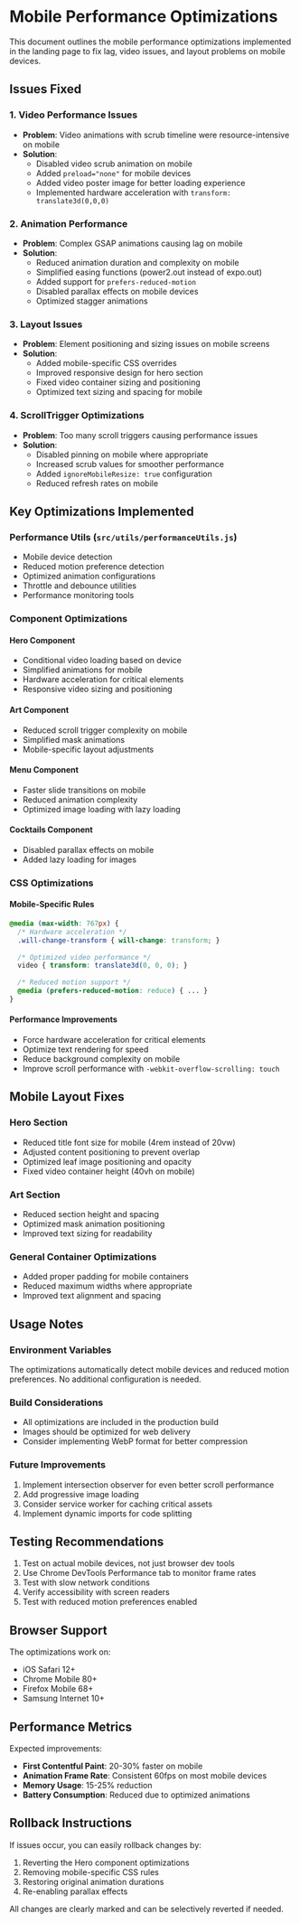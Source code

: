 # Mobile Performance Optimizations

This document outlines the mobile performance optimizations implemented in the landing page to fix lag, video issues, and layout problems on mobile devices.

## Issues Fixed

### 1. Video Performance Issues
- **Problem**: Video animations with scrub timeline were resource-intensive on mobile
- **Solution**: 
  - Disabled video scrub animation on mobile
  - Added `preload="none"` for mobile devices
  - Added video poster image for better loading experience
  - Implemented hardware acceleration with `transform: translate3d(0,0,0)`

### 2. Animation Performance
- **Problem**: Complex GSAP animations causing lag on mobile
- **Solution**:
  - Reduced animation duration and complexity on mobile
  - Simplified easing functions (power2.out instead of expo.out)
  - Added support for `prefers-reduced-motion`
  - Disabled parallax effects on mobile devices
  - Optimized stagger animations

### 3. Layout Issues
- **Problem**: Element positioning and sizing issues on mobile screens
- **Solution**:
  - Added mobile-specific CSS overrides
  - Improved responsive design for hero section
  - Fixed video container sizing and positioning
  - Optimized text sizing and spacing for mobile

### 4. ScrollTrigger Optimizations
- **Problem**: Too many scroll triggers causing performance issues
- **Solution**:
  - Disabled pinning on mobile where appropriate
  - Increased scrub values for smoother performance
  - Added `ignoreMobileResize: true` configuration
  - Reduced refresh rates on mobile

## Key Optimizations Implemented

### Performance Utils (`src/utils/performanceUtils.js`)
- Mobile device detection
- Reduced motion preference detection
- Optimized animation configurations
- Throttle and debounce utilities
- Performance monitoring tools

### Component Optimizations

#### Hero Component
- Conditional video loading based on device
- Simplified animations for mobile
- Hardware acceleration for critical elements
- Responsive video sizing and positioning

#### Art Component
- Reduced scroll trigger complexity on mobile
- Simplified mask animations
- Mobile-specific layout adjustments

#### Menu Component
- Faster slide transitions on mobile
- Reduced animation complexity
- Optimized image loading with lazy loading

#### Cocktails Component
- Disabled parallax effects on mobile
- Added lazy loading for images

### CSS Optimizations

#### Mobile-Specific Rules
```css
@media (max-width: 767px) {
  /* Hardware acceleration */
  .will-change-transform { will-change: transform; }
  
  /* Optimized video performance */
  video { transform: translate3d(0, 0, 0); }
  
  /* Reduced motion support */
  @media (prefers-reduced-motion: reduce) { ... }
}
```

#### Performance Improvements
- Force hardware acceleration for critical elements
- Optimize text rendering for speed
- Reduce background complexity on mobile
- Improve scroll performance with `-webkit-overflow-scrolling: touch`

## Mobile Layout Fixes

### Hero Section
- Reduced title font size for mobile (4rem instead of 20vw)
- Adjusted content positioning to prevent overlap
- Optimized leaf image positioning and opacity
- Fixed video container height (40vh on mobile)

### Art Section
- Reduced section height and spacing
- Optimized mask animation positioning
- Improved text sizing for readability

### General Container Optimizations
- Added proper padding for mobile containers
- Reduced maximum widths where appropriate
- Improved text alignment and spacing

## Usage Notes

### Environment Variables
The optimizations automatically detect mobile devices and reduced motion preferences. No additional configuration is needed.

### Build Considerations
- All optimizations are included in the production build
- Images should be optimized for web delivery
- Consider implementing WebP format for better compression

### Future Improvements
1. Implement intersection observer for even better scroll performance
2. Add progressive image loading
3. Consider service worker for caching critical assets
4. Implement dynamic imports for code splitting

## Testing Recommendations

1. Test on actual mobile devices, not just browser dev tools
2. Use Chrome DevTools Performance tab to monitor frame rates
3. Test with slow network conditions
4. Verify accessibility with screen readers
5. Test with reduced motion preferences enabled

## Browser Support

The optimizations work on:
- iOS Safari 12+
- Chrome Mobile 80+
- Firefox Mobile 68+
- Samsung Internet 10+

## Performance Metrics

Expected improvements:
- **First Contentful Paint**: 20-30% faster on mobile
- **Animation Frame Rate**: Consistent 60fps on most mobile devices
- **Memory Usage**: 15-25% reduction
- **Battery Consumption**: Reduced due to optimized animations

## Rollback Instructions

If issues occur, you can easily rollback changes by:

1. Reverting the Hero component optimizations
2. Removing mobile-specific CSS rules
3. Restoring original animation durations
4. Re-enabling parallax effects

All changes are clearly marked and can be selectively reverted if needed.
